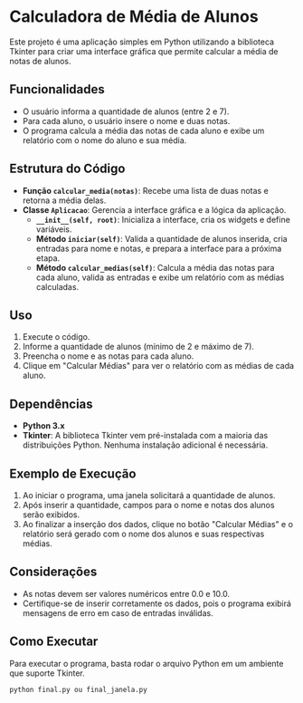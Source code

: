 # Calculadora de Média de Alunos

Este projeto é uma aplicação simples em Python utilizando a biblioteca Tkinter para criar uma interface gráfica que permite calcular a média de notas de alunos.

## Funcionalidades

- O usuário informa a quantidade de alunos (entre 2 e 7).
- Para cada aluno, o usuário insere o nome e duas notas.
- O programa calcula a média das notas de cada aluno e exibe um relatório com o nome do aluno e sua média.

## Estrutura do Código

- **Função `calcular_media(notas)`**: Recebe uma lista de duas notas e retorna a média delas.
- **Classe `Aplicacao`**: Gerencia a interface gráfica e a lógica da aplicação.
  - **`__init__(self, root)`**: Inicializa a interface, cria os widgets e define variáveis.
  - **Método `iniciar(self)`**: Valida a quantidade de alunos inserida, cria entradas para nome e notas, e prepara a interface para a próxima etapa.
  - **Método `calcular_medias(self)`**: Calcula a média das notas para cada aluno, valida as entradas e exibe um relatório com as médias calculadas.

## Uso

1. Execute o código.
2. Informe a quantidade de alunos (mínimo de 2 e máximo de 7).
3. Preencha o nome e as notas para cada aluno.
4. Clique em "Calcular Médias" para ver o relatório com as médias de cada aluno.

## Dependências

- **Python 3.x**
- **Tkinter**: A biblioteca Tkinter vem pré-instalada com a maioria das distribuições Python. Nenhuma instalação adicional é necessária.

## Exemplo de Execução

1. Ao iniciar o programa, uma janela solicitará a quantidade de alunos.
2. Após inserir a quantidade, campos para o nome e notas dos alunos serão exibidos.
3. Ao finalizar a inserção dos dados, clique no botão "Calcular Médias" e o relatório será gerado com o nome dos alunos e suas respectivas médias.

## Considerações

- As notas devem ser valores numéricos entre 0.0 e 10.0.
- Certifique-se de inserir corretamente os dados, pois o programa exibirá mensagens de erro em caso de entradas inválidas.

## Como Executar

Para executar o programa, basta rodar o arquivo Python em um ambiente que suporte Tkinter.

```bash
python final.py ou final_janela.py
